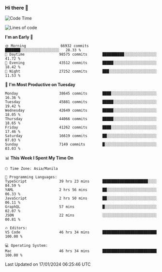 ### Hi there 👋

<!--START_SECTION:waka-->
![Code Time](http://img.shields.io/badge/Code%20Time-4%2C735%20hrs%2054%20mins-blue)

![Lines of code](https://img.shields.io/badge/From%20Hello%20World%20I%27ve%20Written-108.1%20million%20lines%20of%20code-blue)

**I'm an Early 🐤** 

```text
🌞 Morning                66932 commits       ███████░░░░░░░░░░░░░░░░░░   28.33 % 
🌆 Daytime                98575 commits       ██████████░░░░░░░░░░░░░░░   41.72 % 
🌃 Evening                43512 commits       █████░░░░░░░░░░░░░░░░░░░░   18.42 % 
🌙 Night                  27252 commits       ███░░░░░░░░░░░░░░░░░░░░░░   11.53 % 
```
📅 **I'm Most Productive on Tuesday** 

```text
Monday                   38645 commits       ████░░░░░░░░░░░░░░░░░░░░░   16.36 % 
Tuesday                  45881 commits       █████░░░░░░░░░░░░░░░░░░░░   19.42 % 
Wednesday                42649 commits       █████░░░░░░░░░░░░░░░░░░░░   18.05 % 
Thursday                 44066 commits       █████░░░░░░░░░░░░░░░░░░░░   18.65 % 
Friday                   41262 commits       ████░░░░░░░░░░░░░░░░░░░░░   17.46 % 
Saturday                 16619 commits       ██░░░░░░░░░░░░░░░░░░░░░░░   07.03 % 
Sunday                   7149 commits        █░░░░░░░░░░░░░░░░░░░░░░░░   03.03 % 
```


📊 **This Week I Spent My Time On** 

```text
🕑︎ Time Zone: Asia/Manila

💬 Programming Languages: 
TypeScript               39 hrs 23 mins      █████████████████████░░░░   84.59 % 
YAML                     2 hrs 56 mins       ██░░░░░░░░░░░░░░░░░░░░░░░   06.33 % 
JavaScript               2 hrs 50 mins       ██░░░░░░░░░░░░░░░░░░░░░░░   06.11 % 
GraphQL                  57 mins             █░░░░░░░░░░░░░░░░░░░░░░░░   02.07 % 
JSON                     22 mins             ░░░░░░░░░░░░░░░░░░░░░░░░░   00.81 % 

🔥 Editors: 
VS Code                  46 hrs 34 mins      █████████████████████████   100.00 % 

💻 Operating System: 
Mac                      46 hrs 34 mins      █████████████████████████   100.00 % 
```


 Last Updated on 17/01/2024 06:25:46 UTC
<!--END_SECTION:waka-->


<!--
**rad182/rad182** is a ✨ _special_ ✨ repository because its `README.md` (this file) appears on your GitHub profile.

Here are some ideas to get you started:

- 🔭 I’m currently working on ...
- 🌱 I’m currently learning ...
- 👯 I’m looking to collaborate on ...
- 🤔 I’m looking for help with ...
- 💬 Ask me about ...
- 📫 How to reach me: ...
- 😄 Pronouns: ...
- ⚡ Fun fact: ...
-->
